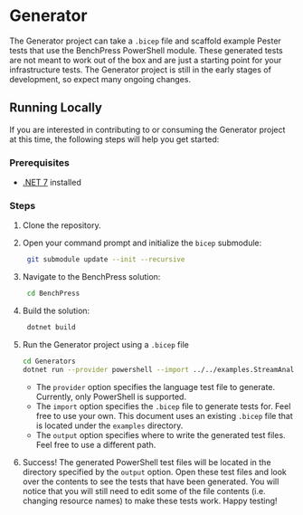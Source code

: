 # Generator

The Generator project can take a `.bicep` file and scaffold example Pester tests that use the BenchPress PowerShell
module. These generated tests are not meant to work out of the box and are just a starting point for your
infrastructure tests. The Generator project is still in the early stages of development, so expect many ongoing
changes.

## Running Locally

If you are interested in contributing to or consuming the Generator project at this time, the following steps will
help you get started:

### Prerequisites

- [.NET 7](https://dotnet.microsoft.com/en-us/download) installed

### Steps

1. Clone the repository.
1. Open your command prompt and initialize the `bicep` submodule:

   ```bash
    git submodule update --init --recursive
   ```

1. Navigate to the BenchPress solution:

   ```bash
    cd BenchPress
   ```

1. Build the solution:

   ```bash
    dotnet build
   ```

1. Run the Generator project using a `.bicep` file

   ```bash
   cd Generators
   dotnet run --provider powershell --import ../../examples.StreamAnalytics/streamAnalytics.bicep --output ./output/
   ```

   - The `provider` option specifies the language test file to generate. Currently, only PowerShell is supported.
   - The `import` option specifies the `.bicep` file to generate tests for. Feel free to use your own. This document
     uses an existing `.bicep` file that is located under the `examples` directory.
   - The `output` option specifies where to write the generated test files. Feel free to use a different path.

1. Success! The generated PowerShell test files will be located in the directory specified by the `output` option. Open
   these test files and look over the contents to see the tests that have been generated. You will notice that you will
   still need to edit some of the file contents (i.e. changing resource names) to make these tests work. Happy testing!
